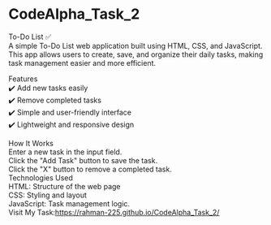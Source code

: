 # CodeAlpha_Task_2 <br>
To-Do List ✅ <br>
A simple To-Do List web application built using HTML, CSS, and JavaScript. This app allows users to create, save, and organize their daily tasks, making task management easier and more efficient. <br>

Features <br>
✔️ Add new tasks easily <br>
✔️ Remove completed tasks <br>
✔️ Simple and user-friendly interface <br>
✔️ Lightweight and responsive design <br>

How It Works <br>
Enter a new task in the input field. <br>
Click the "Add Task" button to save the task. <br>
Click the "X" button to remove a completed task. <br>
Technologies Used <br>
HTML: Structure of the web page <br>
CSS: Styling and layout <br>
JavaScript: Task management logic. <br>
Visit My Task:https://rahman-225.github.io/CodeAlpha_Task_2/
